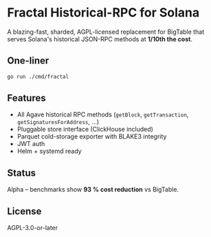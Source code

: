 
# Fractal Historical-RPC for Solana

A blazing-fast, sharded, AGPL-licensed replacement for BigTable that serves Solana's historical JSON-RPC methods at **1/10th the cost**.

## One-liner
```bash
go run ./cmd/fractal
```

## Features
- All Agave historical RPC methods (`getBlock`, `getTransaction`, `getSignaturesForAddress`, ...)
- Pluggable store interface (ClickHouse included)
- Parquet cold-storage exporter with BLAKE3 integrity
- JWT auth
- Helm + systemd ready

## Status
Alpha – benchmarks show **93 % cost reduction** vs BigTable.

## License
AGPL-3.0-or-later
```
